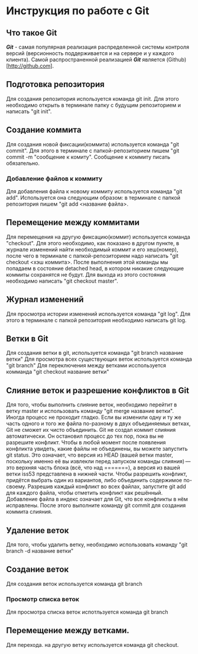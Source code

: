 # Инструкция по работе с Git

## Что такое Git
***Git*** - самая популярная реализация распределенной системы контроля версий (версионность поддерживается и на сервере и у каждого клиента). Самой распространенной реализацией ***Git*** является (Github)[http://github.com].

## Подготовка репозитория

Для создания репозитория используется команда git init. Для этого необходимо открыть в терминале папку с будущим репозиторием и написать "git init".

## Создание коммита
Для создания новой фиксации(коммита) используется команда "git commit". Для этого в терминале с папкой-репозиторием пишем "git commit -m "сообщение к комиту". Сообщение к коммиту писать обязательно.

### Добавление файлов к коммиту
Для добавления файла к новому коммиту используется команда "git add". Используется она следующим образом: в терминале с папкой репозитория пишем "git add <название файла>.


## Перемещение между коммитами

Для перемещения на другую фиксацию(коммит) используется команда "checkout". Для этого необходимо, как показано в другом пункте, в журнале изменений найти необходимый коммит и его хеш(номер), после чего в терминале с папкой-репозиторием надо написать "git checkout <хэш коммита>. После выполнения этой команды мы попадаем в состояние detached head, в котором никакие следующие коммиты сохранятся не будут. Для выхода из этого состояния необходимо написать "git checkout master".

## Журнал изменений
Для просмотра истории изменений используется команда "git log". Для этого в терминале с папкой репозитория необходимо написать git log.
## Ветки в Git

Для создания ветки в git, используется команда "git branch название ветки"
Для просмотра всех существующих веток используется команда "git branch"
Для переключения между ветками исспользуется комманда "git checkout название ветки"

## Слияние веток и разрешение конфликтов в Git

Для того, чтобы выполнить слияние веток, необходимо перейтит в ветку master и использовать команду "git merge название ветки".
Иногда процесс не проходит гладко. Если вы изменили одну и ту же часть одного и того же файла по-разному в двух объединяемых ветках, Git не сможет их чисто объединить.
Git не создал коммит слияния автоматически. Он остановил процесс до тех пор, пока вы не разрешите конфликт. Чтобы в любой момент после появления конфликта увидеть, какие файлы не объединены, вы можете запустить git status.
Это означает, что версия из HEAD (вашей ветки master, поскольку именно её вы извлекли перед запуском команды слияния) — это верхняя часть блока (всё, что над =======), а версия из вашей ветки iss53 представлена в нижней части. Чтобы разрешить конфликт, придётся выбрать один из вариантов, либо объединить содержимое по-своему. Разрешив каждый конфликт во всех файлах, запустите git add для каждого файла, чтобы отметить конфликт как решённый. Добавление файла в индекс означает для Git, что все конфликты в нём исправлены. После этого выполните команду git commit для создания коммита слияния.

## Удаление веток

Для того, чтобы удалить ветку, необходимо использовать команду "git branch -d название ветки"

## Создание веток

Для создания веток используется команда git branch

### Просмотр списка веток
Для просмотра списка веток испотльзуется команда git branch
## Перемещение между ветками.
Для перехода. на другую ветку используется команда git checkout.

